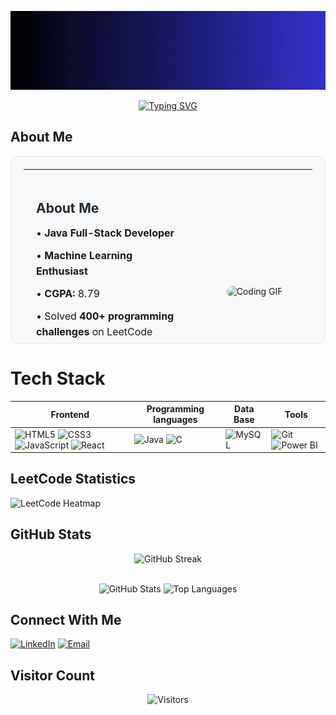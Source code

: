 ![Banner](https://raw.githubusercontent.com/ajay-ramasamy/ajay-ramasamy/main/Ajay%20ramasamy%20J1.gif)



<div align="center">

[![Typing SVG](https://readme-typing-svg.herokuapp.com?size=25&color=FF5733&center=true&vCenter=true&width=700&lines=Hi+there!+I'm+Ajay+Ramasamy+J;Microsoft+Azure+Certified;Frontend+Developer;AI+%7C+ML+Enthusiast;Passionate+to+become+a+Java+FullStack+developer)](https://git.io/typing-svg)

</div>




##  About Me 

<div align="center">
  
  <!-- Main Content Table -->
  <table style="width: 100%; max-width: 900px; height: 300px; border: 1px solid #e1e4e8; border-radius: 10px; padding: 20px; background-color: #f6f8fa;">
    <tr>
      <!-- About Me Text -->
      <td width="60%" align="left" valign="top" style="padding: 20px;">
        <h2 style="color: #24292e; margin-bottom: 15px;">About Me</h2>
        <p style="margin: 10px 0; font-size: 16px; line-height: 1.6;">• <strong>Java Full-Stack Developer</strong></p>
        <p style="margin: 10px 0; font-size: 16px; line-height: 1.6;">• <strong>Machine Learning Enthusiast</strong></p>
        <p style="margin: 10px 0; font-size: 16px; line-height: 1.6;">• <strong>CGPA:</strong> 8.79</p>
        <p style="margin: 10px 0; font-size: 16px; line-height: 1.6;">• Solved <strong>400+ programming challenges</strong> on LeetCode</p>
        <p style="margin: 10px 0; font-size: 16px; line-height: 1.6;">• Fun fact: I love building mini-projects and solving coding problems</p>
      </td>
      <!-- Coding GIF -->
      <td width="40%" align="center" valign="middle" style="padding: 20px;">
        <img src="https://media.giphy.com/media/M9gbBd9nbDrOTu1Mqx/giphy.gif" width="220" height="220" alt="Coding GIF" style="border-radius: 10px;" />
      </td>
    </tr>
  </table>

</div>


# Tech Stack

| **Frontend** | **Programming languages** | **Data Base** | **Tools** |
|--------------|--------------------------|---------------|-----------|
| <img src="https://img.icons8.com/color/48/000000/html-5.png" alt="HTML5" width="40" height="40"/> <img src="https://img.icons8.com/color/48/000000/css3.png" alt="CSS3" width="40" height="40"/> <img src="https://img.icons8.com/color/48/000000/javascript.png" alt="JavaScript" width="40" height="40"/> <img src="https://img.icons8.com/color/48/000000/react-native.png" alt="React" width="40" height="40"/> | <img src="https://img.icons8.com/color/48/000000/java-coffee-cup-logo.png" alt="Java" width="40" height="40"/> <img src="https://img.icons8.com/color/48/000000/c-programming.png" alt="C" width="40" height="40"/> | <img src="https://img.icons8.com/color/48/000000/mysql-logo.png" alt="MySQL" width="40" height="40"/> | <img src="https://img.icons8.com/color/48/000000/git.png" alt="Git" width="40" height="40"/> <img src="https://img.icons8.com/color/48/000000/power-bi.png" alt="Power BI" width="40" height="40"/> |




## LeetCode Statistics
![LeetCode Heatmap](https://leetcard.jacoblin.cool/ajayram25?theme=dark&font=Baloo&ext=heatmap&width=800)



## GitHub Stats

<div align="center">

![GitHub Streak](https://streak-stats.demolab.com/?user=ajay-ramasamy&theme=radical)

<br>

<img src="https://github-readme-stats.vercel.app/api?username=ajay-ramasamy&show_icons=true&theme=radical" alt="GitHub Stats"/>
<img src="https://github-readme-stats.vercel.app/api/top-langs/?username=ajay-ramasamy&layout=compact&theme=radical" alt="Top Languages"/>

</div>





## Connect With Me
[![LinkedIn](https://img.shields.io/badge/LinkedIn-0077B5?style=for-the-badge&logo=linkedin&logoColor=white)](https://linkedin.com/in/ajay-ramasamy)
[![Email](https://img.shields.io/badge/Email-D14836?style=for-the-badge&logo=gmail&logoColor=white)](mailto:ajayem1222@gmail.com)




## Visitor Count
<div align="center">

![Visitors](https://komarev.com/ghpvc/?username=ajay-ramasamy&color=blueviolet)

</div>
